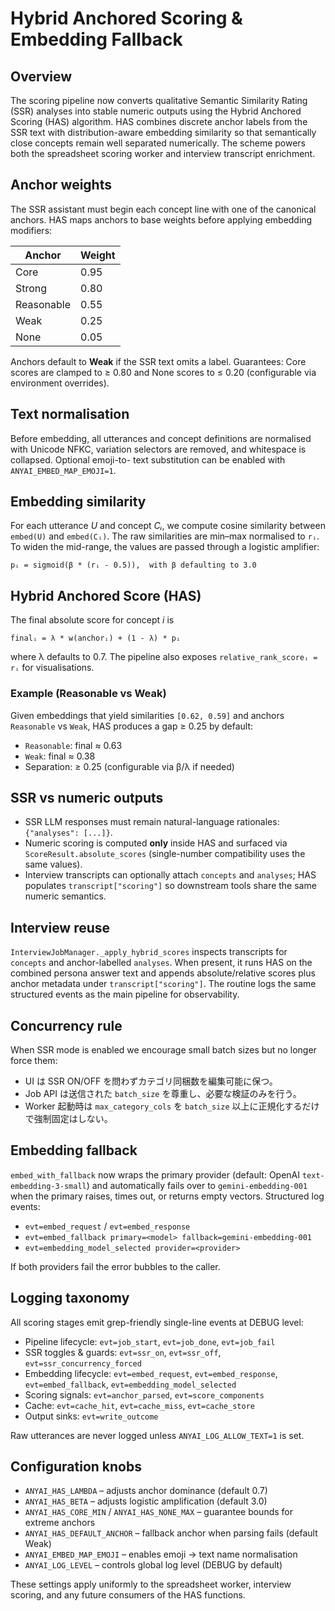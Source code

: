 # Hybrid Anchored Scoring & Embedding Fallback

## Overview
The scoring pipeline now converts qualitative Semantic Similarity Rating (SSR) analyses
into stable numeric outputs using the Hybrid Anchored Scoring (HAS) algorithm. HAS
combines discrete anchor labels from the SSR text with distribution-aware embedding
similarity so that semantically close concepts remain well separated numerically. The
scheme powers both the spreadsheet scoring worker and interview transcript enrichment.

## Anchor weights
The SSR assistant must begin each concept line with one of the canonical anchors. HAS
maps anchors to base weights before applying embedding modifiers:

| Anchor      | Weight |
|-------------|--------|
| Core        | 0.95   |
| Strong      | 0.80   |
| Reasonable  | 0.55   |
| Weak        | 0.25   |
| None        | 0.05   |

Anchors default to **Weak** if the SSR text omits a label. Guarantees: Core scores are
clamped to ≥ 0.80 and None scores to ≤ 0.20 (configurable via environment overrides).

## Text normalisation
Before embedding, all utterances and concept definitions are normalised with Unicode
NFKC, variation selectors are removed, and whitespace is collapsed. Optional emoji-to-
text substitution can be enabled with `ANYAI_EMBED_MAP_EMOJI=1`.

## Embedding similarity
For each utterance *U* and concept *Cᵢ*, we compute cosine similarity between
`embed(U)` and `embed(Cᵢ)`. The raw similarities are min–max normalised to `rᵢ`. To
widen the mid-range, the values are passed through a logistic amplifier:

```
pᵢ = sigmoid(β * (rᵢ - 0.5)),  with β defaulting to 3.0
```

## Hybrid Anchored Score (HAS)
The final absolute score for concept *i* is

```
finalᵢ = λ * w(anchorᵢ) + (1 - λ) * pᵢ
```

where λ defaults to 0.7. The pipeline also exposes
`relative_rank_scoreᵢ = rᵢ` for visualisations.

### Example (Reasonable vs Weak)
Given embeddings that yield similarities `[0.62, 0.59]` and anchors `Reasonable` vs
`Weak`, HAS produces a gap ≥ 0.25 by default:

* `Reasonable`: final ≈ 0.63
* `Weak`: final ≈ 0.38
* Separation: ≥ 0.25 (configurable via β/λ if needed)

## SSR vs numeric outputs
* SSR LLM responses must remain natural-language rationales: `{"analyses": [...]}`.
* Numeric scoring is computed **only** inside HAS and surfaced via
  `ScoreResult.absolute_scores` (single-number compatibility uses the same values).
* Interview transcripts can optionally attach `concepts` and `analyses`; HAS populates
  `transcript["scoring"]` so downstream tools share the same numeric semantics.

## Interview reuse
`InterviewJobManager._apply_hybrid_scores` inspects transcripts for `concepts` and
anchor-labelled `analyses`. When present, it runs HAS on the combined persona answer
text and appends absolute/relative scores plus anchor metadata under
`transcript["scoring"]`. The routine logs the same structured events as the main
pipeline for observability.

## Concurrency rule
When SSR mode is enabled we encourage small batch sizes but no longer force them:

* UI は SSR ON/OFF を問わずカテゴリ同梱数を編集可能に保つ。
* Job API は送信された `batch_size` を尊重し、必要な検証のみを行う。
* Worker 起動時は `max_category_cols` を `batch_size` 以上に正規化するだけで強制固定はしない。

## Embedding fallback
`embed_with_fallback` now wraps the primary provider (default: OpenAI
`text-embedding-3-small`) and automatically fails over to
`gemini-embedding-001` when the primary raises, times out, or returns empty vectors.
Structured log events:

* `evt=embed_request` / `evt=embed_response`
* `evt=embed_fallback primary=<model> fallback=gemini-embedding-001`
* `evt=embedding_model_selected provider=<provider>`

If both providers fail the error bubbles to the caller.

## Logging taxonomy
All scoring stages emit grep-friendly single-line events at DEBUG level:

* Pipeline lifecycle: `evt=job_start`, `evt=job_done`, `evt=job_fail`
* SSR toggles & guards: `evt=ssr_on`, `evt=ssr_off`, `evt=ssr_concurrency_forced`
* Embedding lifecycle: `evt=embed_request`, `evt=embed_response`,
  `evt=embed_fallback`, `evt=embedding_model_selected`
* Scoring signals: `evt=anchor_parsed`, `evt=score_components`
* Cache: `evt=cache_hit`, `evt=cache_miss`, `evt=cache_store`
* Output sinks: `evt=write_outcome`

Raw utterances are never logged unless `ANYAI_LOG_ALLOW_TEXT=1` is set.

## Configuration knobs
* `ANYAI_HAS_LAMBDA` – adjusts anchor dominance (default 0.7)
* `ANYAI_HAS_BETA` – adjusts logistic amplification (default 3.0)
* `ANYAI_HAS_CORE_MIN` / `ANYAI_HAS_NONE_MAX` – guarantee bounds for extreme anchors
* `ANYAI_HAS_DEFAULT_ANCHOR` – fallback anchor when parsing fails (default Weak)
* `ANYAI_EMBED_MAP_EMOJI` – enables emoji → text name normalisation
* `ANYAI_LOG_LEVEL` – controls global log level (DEBUG by default)

These settings apply uniformly to the spreadsheet worker, interview scoring, and any
future consumers of the HAS functions.
